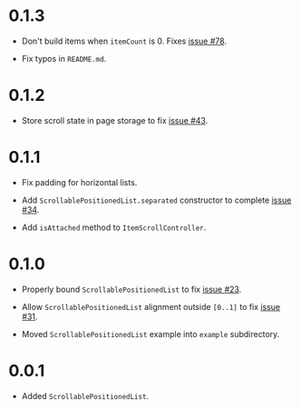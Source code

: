 # 0.1.3

  * Don't build items when `itemCount` is 0. Fixes
    [issue #78](https://github.com/google/flutter.widgets/issues/78).

  * Fix typos in `README.md`.

# 0.1.2

  * Store scroll state in page storage to fix
    [issue #43](https://github.com/google/flutter.widgets/issues/43).

# 0.1.1

  * Fix padding for horizontal lists.

  * Add `ScrollablePositionedList.separated` constructor to complete
    [issue #34](https://github.com/google/flutter.widgets/issues/34).

  * Add `isAttached` method to `ItemScrollController`.

# 0.1.0

  * Properly bound `ScrollablePositionedList` to fix
    [issue #23](https://github.com/google/flutter.widgets/issues/23).

  * Allow `ScrollablePositionedList` alignment outside `[0..1]` to fix
    [issue #31](https://github.com/google/flutter.widgets/issues/31).

  * Moved `ScrollablePositionedList` example into `example` subdirectory.

# 0.0.1

* Added `ScrollablePositionedList`.
